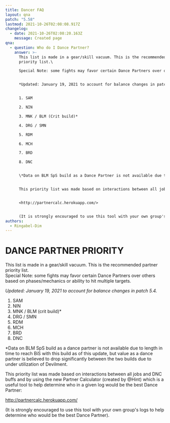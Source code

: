 ```yaml
---
title: Dancer FAQ
layout: qna
patch: "5.58"
lastmod: 2021-10-26T02:08:08.917Z
changelog:
  - date: 2021-10-26T02:08:20.163Z
    message: Created page
qna:
  - question: Who do I Dance Partner?
    answer: >-
      This list is made in a gear/skill vacuum. This is the recommended partner
      priority list.\

      Special Note: some fights may favor certain Dance Partners over others based on phases/mechanics or ability to hit multiple targets.


      *Updated: January 19, 2021 to account for balance changes in patch 5.4.*


      1. SAM

      2. NIN

      3. MNK / BLM (Crit build)*

      4. DRG / SMN

      5. RDM

      6. MCH

      7. BRD

      8. DNC


      \*Data on BLM SpS build as a Dance Partner is not available due to length in time to reach BiS with this build as of this update, but value as a Dance Partner is believed to drop significantly between the two builds due to under-utilization of Devilment.


      This priority list was made based on interactions between all jobs and DNC buffs and by using the new Partner Calculator (created by @Hint) which is a useful tool to help determine who in a given log would be the best Dance Partner:


      <http://partnercalc.herokuapp.com/>


      (It is strongly encouraged to use this tool with your own group's logs to help determine who would be the best Dance Partner).
authors:
  - Ringabel-Dim
---
```

# DANCE PARTNER PRIORITY

This list is made in a gear/skill vacuum. This is the recommended partner priority list.\
Special Note: some fights may favor certain Dance Partners over others based on phases/mechanics or ability to hit multiple targets.

*Updated: January 19, 2021 to account for balance changes in patch 5.4.*

1. SAM
2. NIN
3. MNK / BLM (crit build)*
4. DRG / SMN
5. RDM
6. MCH
7. BRD
8. DNC

\*Data on BLM SpS build as a dance partner is not available due to length in time to reach BiS with this build as of this update, but value as a dance partner is believed to drop significantly between the two builds due to under utilization of Devilment.

This priority list was made based on interactions between all jobs and DNC buffs and by using the new Partner Calculator (created by @Hint) which is a useful tool to help determine who in a given log would be the best Dance Partner:

<http://partnercalc.herokuapp.com/>

(It is strongly encouraged to use this tool with your own group's logs to help determine who would be the best Dance Partner).